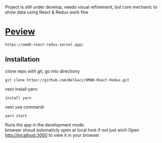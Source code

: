 Project is still under develop, needs visual refinement, but core mechanic to show data using React & Redux work fine
# [Peview](https://omdb-react-redux.vercel.app/)

```
https://omdb-react-redux.vercel.app/
```

## Installation

clone repo with git, go into directiony
```
git clone https://github.com/Belkacz/OMDB-React-Redux.git
```
next install yarn:
```
install yarn
```
next use command:
```
yarn start
```

Runs the app in the development mode.\
browser shoud automaticly open at local host if not just wich
Open [http://localhost:3000](http://localhost:3000) to view it in your browser.
